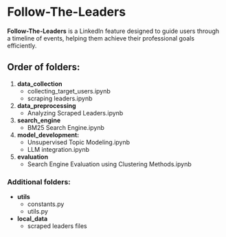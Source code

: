 # Follow-The-Leaders

**Follow-The-Leaders** is a LinkedIn feature designed to guide users through a timeline of events, helping them achieve their professional goals efficiently.

## Order of folders:
1. **data_collection**
   -  collecting_target_users.ipynb
   -  scraping leaders.ipynb
2. **data_preprocessing**
   -  Analyzing Scraped Leaders.ipynb
3. **search_engine**
   -  BM25 Search Engine.ipynb
4. **model_development:**
   -  Unsupervised Topic Modeling.ipynb
   -  LLM integration.ipynb
5. **evaluation**
   - Search Engine Evaluation using Clustering Methods.ipynb

### Additional folders:
- **utils**
   - constants.py
   - utils.py
- **local_data**
  - scraped leaders files
